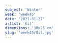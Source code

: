 ```yaml
---
subject: 'Winter'
week: 'week45'
date: '2021-01-27'
artist: 'Gil'
dimensions: '30x25 cm'
slug: 'week45/Gil.jpg'
---
```

